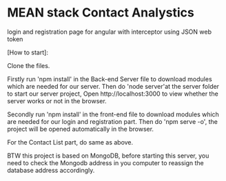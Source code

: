 # MEAN stack Contact Analystics
login and registration page for angular with interceptor using JSON web token 


[How to start]:


Clone the files. 

Firstly run 'npm install' in the Back-end Server file to download modules which are needed for our server.
Then do 'node server'at the server folder to start our server project, Open http://localhost:3000 to view whether the server works or not in the browser.

Secondly run 'npm install' in the front-end file to download modules which are needed for our login and registration part.
Then do 'npm serve -o', the project will be opened automatically in the browser.

For the Contact List part, do same as above.

BTW this project is based on MongoDB, before starting this server, you need to check the Mongodb address in you computer to reassign the database address accordingly.